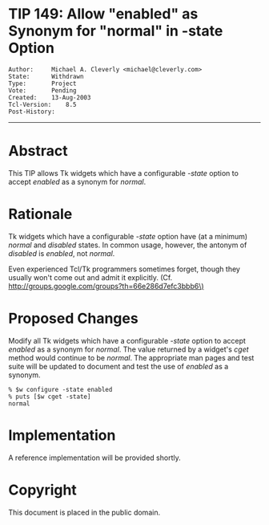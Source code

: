 # TIP 149: Allow "enabled" as Synonym for "normal" in -state Option
	Author:		Michael A. Cleverly <michael@cleverly.com>
	State:		Withdrawn
	Type:		Project
	Vote:		Pending
	Created:	13-Aug-2003
	Tcl-Version:	8.5
	Post-History:	
-----

# Abstract

This TIP allows Tk widgets which have a configurable _-state_ option
to accept _enabled_ as a synonym for _normal_.

# Rationale

Tk widgets which have a configurable _-state_ option have \(at a
minimum\) _normal_ and _disabled_ states.  In common usage,
however, the antonym of _disabled_ is _enabled_, not _normal_.

Even experienced Tcl/Tk programmers sometimes forget, though they
usually won't come out and admit it explicitly.  \(Cf.
<http://groups.google.com/groups?th=66e286d7efc3bbb6\)>

# Proposed Changes

Modify all Tk widgets which have a configurable _-state_ option to
accept _enabled_ as a synonym for _normal_.  The value returned by
a widget's _cget_ method would continue to be _normal_.  The
appropriate man pages and test suite will be updated to document and
test the use of _enabled_ as a synonym.

	% $w configure -state enabled
	% puts [$w cget -state]
	normal

# Implementation

A reference implementation will be provided shortly.

# Copyright

This document is placed in the public domain.

